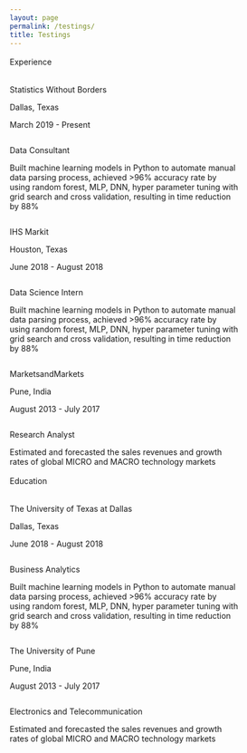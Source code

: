 ```yaml
---
layout: page
permalink: /testings/
title: Testings
---
```


<!DOCTYPE html>
<html>
<head>
<meta name="viewport" content="width=device-width, initial-scale=1">
<style>
* {
  box-sizing: border-box;
}

/* Create two unequal columns that floats next to each other */
.column {
  float: left;
  padding: 10px;
  height: 150px; /* Should be removed. Only for demonstration */
}

.left {
  width: 35%;
}

.right {
  width: 65%;
}

/* Clear floats after the columns */
.row:after {
  content: "";
  display: table;
  clear: both;
}

.exp {
 
  font-size: 25px;
  color: #bd5d38;
  line-height: 1;
  line-height: 36px; margin-bottom: 6px;
  font-family: "Roboto Condensed",  sans-serif;
}

.exps {
 
  font-size: 25px;
  color: #bd5d38;
  line-height: 0.7;
   line-height: 36px; margin-bottom: 6px;
  font-family: 'opensans-bold', sans-serif;
  
}
.expt {
  
  text-align: center;
  
  font-size: 45px;
  line-height: 1.7;
}

.expd {

  font-size: 15px;
  
  line-height: 0.7;
}

.horizontal-line div {
    background: #bcbcbc none repeat scroll 0 0;
    height: 2px;
    margin: 0 auto;
    width: 77px;
}
.horizontal-line div.top {
    margin-bottom: 3px;
    width: 44px;
    
}


</style>
</head>
<body>

<div>
<div class="expt">Experience</div>
	<div class="horizontal-line">
                <div class="top"></div>
                	<div class="bottom"></div>
</div>               

<p>

</p>


<div class="row">
  <div class="column left" style="background-color:#00000;">
    <p class="exp">Statistics Without Borders</p>
    <p class="expd">Dallas, Texas</p>
    <p class="expd">March 2019 - Present</p>
  </div>
  <div class="column right" style="background-color:#00000;">
    <p class="exps">Data Consultant</p>
    <p>Built machine learning models in Python to automate manual data parsing process,
achieved >96% accuracy rate by using random forest, MLP, DNN, hyper parameter
tuning with grid search and cross validation, resulting in time reduction by 88%</p>
  </div>



<div class="row">
  <div class="column left" style="background-color:#00000;">
    <p class="exp">IHS Markit</p>
    <p class="expd">Houston, Texas</p>
    <p class="expd">June 2018 - August 2018</p>
  </div>
  <div class="column right" style="background-color:#00000;">
    <p class="exps">Data Science Intern</p>
    <p>Built machine learning models in Python to automate manual data parsing process,
achieved >96% accuracy rate by using random forest, MLP, DNN, hyper parameter
tuning with grid search and cross validation, resulting in time reduction by 88%</p>
  </div>
  
  <div class="column left" style="background-color:#00000;">
    <p class="exp">MarketsandMarkets</p>
    <p class="expd">Pune, India</p>
    <p class="expd">August 2013 - July 2017</p>
  </div>
  
  <div class="column right" style="background-color:#00000;">
    <p class="exps">Research Analyst</p>
    <p>Estimated and forecasted the sales revenues and growth rates of global MICRO and
MACRO technology markets</p>
  </div>
</div>


<div>
<div class="expt">Education</div>
	<div class="horizontal-line">
                <div class="top"></div>
                	<div class="bottom"></div>
</div>               

<p>

</p>




<div class="row">
  <div class="column left" style="background-color:#00000;">
    <p class="exp">The University of Texas at Dallas</p>
    <p class="expd">Dallas, Texas</p>
    <p class="expd">June 2018 - August 2018</p>
  </div>
  <div class="column right" style="background-color:#00000;">
    <p class="exps">Business Analytics</p>
    <p>Built machine learning models in Python to automate manual data parsing process,
achieved >96% accuracy rate by using random forest, MLP, DNN, hyper parameter
tuning with grid search and cross validation, resulting in time reduction by 88%</p>
  </div>
  
  <div class="column left" style="background-color:#00000;">
    <p class="exp">The University of Pune</p>
    <p class="expd">Pune, India</p>
    <p class="expd">August 2013 - July 2017</p>
  </div>
  
  <div class="column right" style="background-color:#00000;">
    <p class="exps">Electronics and Telecommunication</p>
    <p>Estimated and forecasted the sales revenues and growth rates of global MICRO and
MACRO technology markets</p>
  </div>
</div>



</body>
</html>
